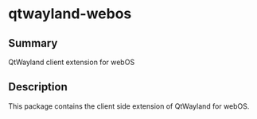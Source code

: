 qtwayland-webos
===============

Summary
-------
QtWayland client extension for webOS

Description
-----------
This package contains the client side extension of QtWayland for webOS.
